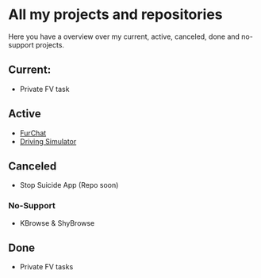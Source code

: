 # All my projects and repositories
Here you have a overview over my current, active, canceled, done and no-support projects.

## Current:
- Private FV task

## Active
- [FurChat](https://github.com/ShyFoxYT/FurChat)
- [Driving Simulator](https://github.com/ShyFoxYT/Driving-Simulator)

## Canceled
- Stop Suicide App (Repo soon)

### No-Support
- KBrowse & ShyBrowse
## Done
- Private FV tasks
